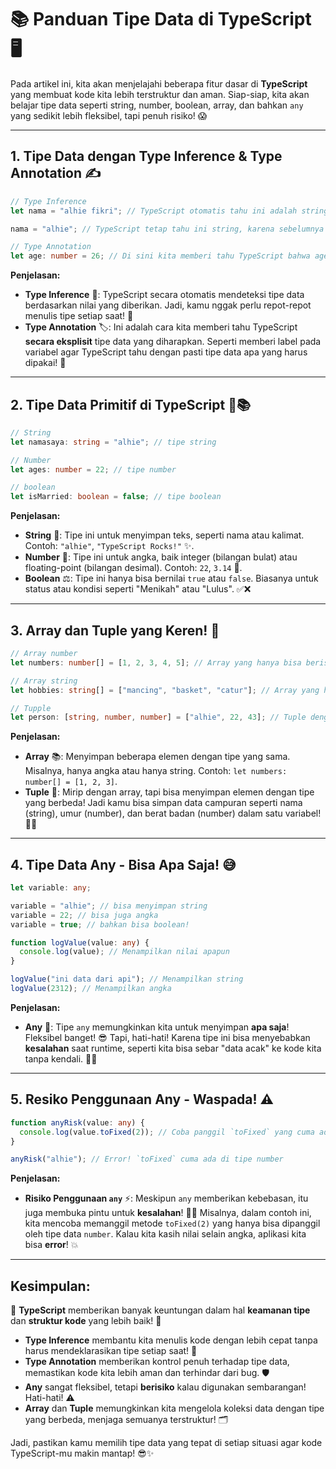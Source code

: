 # 📚 **Panduan Tipe Data di TypeScript** 🖥️

Pada artikel ini, kita akan menjelajahi beberapa fitur dasar di **TypeScript** yang membuat kode kita lebih terstruktur dan aman. Siap-siap, kita akan belajar tipe data seperti string, number, boolean, array, dan bahkan `any` yang sedikit lebih fleksibel, tapi penuh risiko! 😱

---

## 1. **Tipe Data dengan Type Inference & Type Annotation** ✍️

```typescript
// Type Inference
let nama = "alhie fikri"; // TypeScript otomatis tahu ini adalah string

nama = "alhie"; // TypeScript tetap tahu ini string, karena sebelumnya sudah diinisialisasi dengan string.

// Type Annotation
let age: number = 26; // Di sini kita memberi tahu TypeScript bahwa age harus bertipe number
```

**Penjelasan:**

- **Type Inference** 🧠: TypeScript secara otomatis mendeteksi tipe data berdasarkan nilai yang diberikan. Jadi, kamu nggak perlu repot-repot menulis tipe setiap saat! 🤖
- **Type Annotation** 🏷️: Ini adalah cara kita memberi tahu TypeScript **secara eksplisit** tipe data yang diharapkan. Seperti memberi label pada variabel agar TypeScript tahu dengan pasti tipe data apa yang harus dipakai! 📜

---

## 2. **Tipe Data Primitif di TypeScript** 🔢📚

```typescript
// String
let namasaya: string = "alhie"; // tipe string

// Number
let ages: number = 22; // tipe number

// boolean
let isMarried: boolean = false; // tipe boolean
```

**Penjelasan:**

- **String** 📝: Tipe ini untuk menyimpan teks, seperti nama atau kalimat. Contoh: `"alhie"`, `"TypeScript Rocks!"` ✨.
- **Number** 🔢: Tipe ini untuk angka, baik integer (bilangan bulat) atau floating-point (bilangan desimal). Contoh: `22`, `3.14` 📏.
- **Boolean** ⚖️: Tipe ini hanya bisa bernilai `true` atau `false`. Biasanya untuk status atau kondisi seperti "Menikah" atau "Lulus". ✅❌

---

## 3. **Array dan Tuple yang Keren!** 🎉

```typescript
// Array number
let numbers: number[] = [1, 2, 3, 4, 5]; // Array yang hanya bisa berisi angka

// Array string
let hobbies: string[] = ["mancing", "basket", "catur"]; // Array yang hanya bisa berisi string

// Tupple
let person: [string, number, number] = ["alhie", 22, 43]; // Tuple dengan tipe data berbeda
```

**Penjelasan:**

- **Array** 📚: Menyimpan beberapa elemen dengan tipe yang sama. Misalnya, hanya angka atau hanya string. Contoh: `let numbers: number[] = [1, 2, 3]`.
- **Tuple** 🎯: Mirip dengan array, tapi bisa menyimpan elemen dengan tipe yang berbeda! Jadi kamu bisa simpan data campuran seperti nama (string), umur (number), dan berat badan (number) dalam satu variabel! 🤹‍♂️

---

## 4. **Tipe Data Any - Bisa Apa Saja! 😅**

```typescript
let variable: any;

variable = "alhie"; // bisa menyimpan string
variable = 22; // bisa juga angka
variable = true; // bahkan bisa boolean!

function logValue(value: any) {
  console.log(value); // Menampilkan nilai apapun
}

logValue("ini data dari api"); // Menampilkan string
logValue(2312); // Menampilkan angka
```

**Penjelasan:**

- **Any** 🔄: Tipe `any` memungkinkan kita untuk menyimpan **apa saja**! Fleksibel banget! 😎 Tapi, hati-hati! Karena tipe ini bisa menyebabkan **kesalahan** saat runtime, seperti kita bisa sebar "data acak" ke kode kita tanpa kendali. 🏃‍♀️

---

## 5. **Resiko Penggunaan Any - Waspada! ⚠️**

```typescript
function anyRisk(value: any) {
  console.log(value.toFixed(2)); // Coba panggil `toFixed` yang cuma ada di tipe number
}

anyRisk("alhie"); // Error! `toFixed` cuma ada di tipe number
```

**Penjelasan:**

- **Risiko Penggunaan `any`** ⚡: Meskipun `any` memberikan kebebasan, itu juga membuka pintu untuk **kesalahan**! 🤦‍♂️ Misalnya, dalam contoh ini, kita mencoba memanggil metode `toFixed(2)` yang hanya bisa dipanggil oleh tipe data `number`. Kalau kita kasih nilai selain angka, aplikasi kita bisa **error**! 💥

---

## **Kesimpulan:**

🎯 **TypeScript** memberikan banyak keuntungan dalam hal **keamanan tipe** dan **struktur kode** yang lebih baik! 🚀

- **Type Inference** membantu kita menulis kode dengan lebih cepat tanpa harus mendeklarasikan tipe setiap saat! 🙌
- **Type Annotation** memberikan kontrol penuh terhadap tipe data, memastikan kode kita lebih aman dan terhindar dari bug. 🛡️
- **Any** sangat fleksibel, tetapi **berisiko** kalau digunakan sembarangan! Hati-hati! ⚠️
- **Array** dan **Tuple** memungkinkan kita mengelola koleksi data dengan tipe yang berbeda, menjaga semuanya terstruktur! 🗂️

Jadi, pastikan kamu memilih tipe data yang tepat di setiap situasi agar kode TypeScript-mu makin mantap! 😎✨
